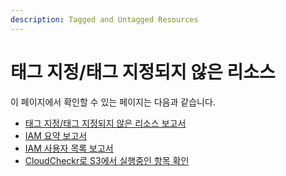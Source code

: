 ```yaml
---
description: Tagged and Untagged Resources
---
```


# 태그 지정/태그 지정되지 않은 리소스

이 페이지에서 확인할 수 있는 페이지는 다음과 같습니다.

* [태그 지정/태그 지정되지 않은 리소스 보고서](undefined.md)
* [IAM 요약 보고서](iam.md)
* [IAM 사용자 목록 보고서](iam-1.md)
* [CloudCheckr로 S3에서 실행중인 항목 확인](cloudcheckr-s3.md)

